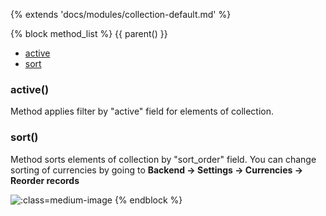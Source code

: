 {% extends 'docs/modules/collection-default.md' %}

{% block method_list %}
{{ parent() }}

* [active](#active)
* [sort](#sort)

### active()

Method applies filter by "active" field for elements of collection.

### sort()

Method sorts elements of collection by "sort_order" field. You can change sorting of currencies by going to **Backend -> Settings -> Currencies -> Reorder records**

![](./../../../assets/images/backend-currency-3.png ':class=medium-image')
{% endblock %}
